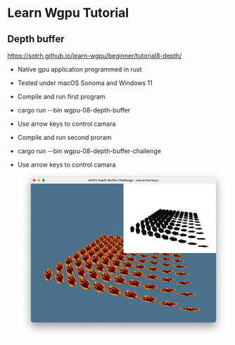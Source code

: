 # Learn Wgpu Tutorial
## Depth buffer

https://sotrh.github.io/learn-wgpu/beginner/tutorial8-depth/

* Native gpu application programmed in rust
* Tested under macOS Sonoma and Windows 11

* Compile and run first program
* cargo run --bin wgpu-08-depth-buffer
* Use arrow keys to control camara

* Compile and run second proram
* cargo run --bin wgpu-08-depth-buffer-challenge
* Use arrow keys to control camara
![alt text](https://github.com/carlosvneto/wgpu-08-depth-buffer/blob/main/images/screen.png?raw=true)
